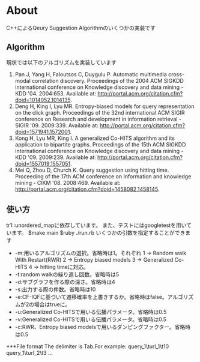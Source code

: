 # About
C++によるQeury Suggestion Algorithmのいくつかの実装です

## Algorithm
現状では以下のアルゴリズムを実装しています
1. Pan J, Yang H, Faloutsos C, Duygulu P. Automatic multimedia cross-modal correlation discovery.
Proceedings of the 2004 ACM SIGKDD international conference on Knowledge discovery and data mining - KDD '04. 2004:653.
Available at: http://portal.acm.org/citation.cfm?doid=1014052.1014135.
2. Deng H, King I, Lyu MR. Entropy-biased models for query representation on the click graph.
Proceedings of the 32nd international ACM SIGIR conference on Research and development in information retrieval - SIGIR '09. 2009:339.
Available at: http://portal.acm.org/citation.cfm?doid=1571941.1572001.
3. Kong H, Lyu MR, King I. A generalized Co-HITS algorithm and its application to bipartite graphs.
Proceedings of the 15th ACM SIGKDD international conference on Knowledge discovery and data mining - KDD '09. 2009:239.
Available at: http://portal.acm.org/citation.cfm?doid=1557019.1557051.
4. Mei Q, Zhou D, Church K. Query suggestion using hitting time.
Proceeding of the 17th ACM conference on Information and knowledge mining - CIKM '08. 2008:469.
Available at: http://portal.acm.org/citation.cfm?doid=1458082.1458145.

## 使い方
tr1::unordered\_mapに依存しています。
また、テストにはgoogletestを用いています。
	$make main
	$ruby ./run.rb
いくつかの引数を指定することができます
- -m:用いるアルゴリズムの選択。省略時は1。それぞれ
1 -> Random walk With Restart(RWR)
2 -> Entropy biased models
3 -> Generalized Co-HITS
4 -> hitting timeに対応。
- -t:random walkの繰り返し回数。省略時は5
- -d:サブグラフを作る際の深さ。省略時は4
- -s:出力する際の件数。省略時は10
- -e:CF-IQFに基づいて遷移確率を上書きするか。省略時はfalse。アルゴリズムが2の場合はtrueに。
- -u:Generalized Co-HITSで用いる伝播パラメータ。省略時は0.5
- -v:Generalized Co-HITSで用いる伝播パラメータ。省略時は0.5
- -c:RWR、Entropy biased modelsで用いるダンピングファクター。省略時は0.5

***File format
The delimiter is Tab.For example:
query_1\turl_1\t10
query_1\turl_2\t3
...

